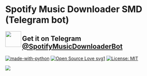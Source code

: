 # Spotify Music Downloader SMD (Telegram bot) 

<img align="left" height="50" wigth="50" src="https://i.ibb.co/6sLhjBk/telegram-logo-ad3d08a014-seeklogo-com-by-yagorocha-dbyy26q.png"> 


## **Get it on Telegram <a href="https://telegram.me/SpotifyMusicDownloaderBot"><b>@SpotifyMusicDownloaderBot</b></a>**


[![made-with-python](https://img.shields.io/badge/Made%20with-Python-1f425f.svg)](https://www.python.org/) [![Open Source Love svg1](https://badges.frapsoft.com/os/v1/open-source.svg?v=103)](https://github.com/ellerbrock/open-source-badges/) [![License: MIT](https://img.shields.io/badge/License-MIT-yellow.svg)](https://opensource.org/licenses/MIT)

<img align="center" src="https://i.ibb.co/yWc6B5V/header.png">
